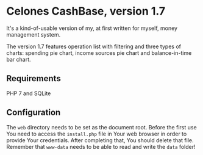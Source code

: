 Celones CashBase, version 1.7
=============================

It's a kind-of-usable version of my, at first written for myself, money management system.

The version 1.7 features operation list with filtering and three types of charts: spending pie chart, income sources pie chart and balance-in-time bar chart.

Requirements
------------
PHP 7 and SQLite

Configuration
-------------
The `web` directory needs to be set as the document root. Before the first use You need to access the `install.php` file in Your web browser in order to provide Your credentials. After completing that, You should delete that file. Remember that `www-data` needs to be able to read and write the `data` folder!
